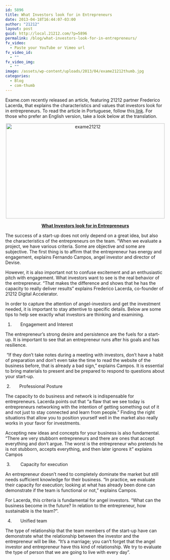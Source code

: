 ```yaml
---
id: 5896
title: What Investors look for in Entrepreneurs
date: 2013-04-18T16:44:07-03:00
author: "21212"
layout: post
guid: http://local.21212.com/?p=5896
permalink: /blog/what-investors-look-for-in-entrepreneurs/
fv_video:
  - Paste your YouTube or Vimeo url
fv_video_id:
  - ""
fv_video_img:
  - ""
image: /assets/wp-content/uploads/2013/04/exame21212thumb.jpg
categories:
  - Blog
  - com-thumb
---
```

<p dir="ltr">
  Exame.com recently released an article, featuring 21212 partner Frederico Lacerda, that explains the characteristics and values that investors look for in entrepreneurs. To read the article in Portuguese, follow this<a href="http://exame.abril.com.br/pme/noticias/o-que-os-investidores-procuram-nos-empreendedores?page=1"> link</a>. For those who prefer an English version, take a look below at the translation.
</p>

<p dir="ltr" style="text-align: center;">
  <a href="http://local.21212.com/assets/wp-content/uploads/2013/04/exame21212.jpg"><img class="size-full wp-image-5920 aligncenter" alt="exame21212" src="{{ site.url }}/assets/wp-content/uploads/2013/04/exame21212.jpg" width="500" height="300" srcset="{{ site.url }}/assets/wp-content/uploads/2013/04/exame21212.jpg 500w, {{ site.url }}/assets/wp-content/uploads/2013/04/exame21212-300x180.jpg 300w" sizes="(max-width: 500px) 100vw, 500px" /></a>
</p>

<p style="text-align: center;">
  <span style="text-decoration: underline;"><strong>What Investors look for in Entrepreneurs</strong></span>
</p>

The success of a start-up does not only depend on a great idea, but also the characteristics of the entrepreneurs on the team. “When we evaluate a project, we have various criteria. Some are objective and some are subjective. The first thing is to affirm that the entrepreneur has energy and engagement, explains Fernando Campos, angel investor and director of Devise.

However, it is also important not to confuse excitement and an enthusiastic pitch with engagement. What investors want to see is the real behavior of the entrepreneur. “That makes the difference and shows that he has the capacity to really deliver results” explains Frederico Lacerda, co-founder of 21212 Digital Accelerator.

In order to capture the attention of angel-investors and get the investment needed, it is important to stay attentive to specific details. Below are some tips to help see exactly what investors are thinking and examining.

1.       Engagement and Interest

<p dir="ltr">
  The entrepreneur’s strong desire and persistence are the fuels for a start-up. It is important to see that an entrepreneur runs after his goals and has resilience.
</p>

<p dir="ltr">
   “If they don’t take notes during a meeting with investors, don’t have a habit of preparation and don’t even take the time to read the website of the business before, that is already a bad sign,” explains Campos. It is essential to bring materials to present and be prepared to respond to questions about your start-up.
</p>

<p dir="ltr">
   2.       Professional Posture
</p>

<p dir="ltr">
  The capacity to do business and network is indispensable for entrepreneurs. Lacerda points out that “a flaw that we see today is entrepreneurs networking with the intention of getting something out of it and not just to stay connected and learn from people.” Finding the right situations that allow you to position yourself well in the market also really works in your favor for investments.
</p>

<p dir="ltr">
  Accepting new ideas and concepts for your business is also fundamental. “There are very stubborn entrepreneurs and there are ones that accept everything and don’t argue. The worst is the entrepreneur who pretends he is not stubborn, accepts everything, and then later ignores it” explains Campos
</p>

<p dir="ltr">
   3.        Capacity for execution
</p>

<p dir="ltr">
  An entrepreneur doesn&#8217;t need to completely dominate the market but still needs sufficient knowledge for their business. “In practice, we evaluate their capacity for execution; looking at what has already been done can demonstrate if the team is functional or not,” explains Campos.
</p>

<p dir="ltr">
  For Lacerda, this criteria is fundamental for angel investors. “What can the business become in the future? In relation to the entrepreneur, how sustainable is the team?&#8221;.
</p>

4.       Unified team

<p dir="ltr">
  The type of relationship that the team members of the start-up have can demonstrate what the relationship between the investor and the entrepreneur will be like. “It’s a marriage; you can’t forget that the angel investor and entrepreneur have this kind of relationship. We try to evaluate the type of person that we are going to live with every day&#8221;.
</p>

&nbsp;